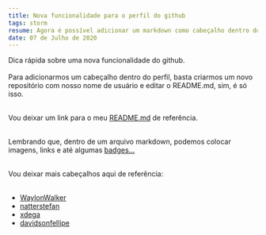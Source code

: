 ```yaml
---
title: Nova funcionalidade para o perfil do github
tags: storm
resume: Agora é possível adicionar um markdown como cabeçalho dentro do perfil do github de forma bastante simples
date: 07 de Julho de 2020
---
```


Dica rápida sobre uma nova funcionalidade do github.
<br><br>
Para adicionarmos um cabeçalho dentro do perfil,
basta criarmos um novo repositório com nosso nome de usuário e editar o README.md, sim, é só isso.<br><br>

Vou deixar um link para o meu <a target="_blank" href='https://github.com/baltazarparra/baltazarparra/blob/master/README.md'>README.md</a> de referência.<br><br>

Lembrando que, dentro de um arquivo markdown, podemos colocar imagens, links e até algumas <a href='https://shields.io/'>badges...</a><br><br>

Vou deixar mais cabeçalhos aqui de referência:
<br><br>
- <a target="_blank" href='https://github.com/WaylonWalker'>WaylonWalker</a>
- <a target="_blank" href='https://github.com/natterstefan'>natterstefan</a>
- <a target="_blank" href='https://github.com/xdega'>xdega</a>
- <a target="_blank" href='https://github.com/davidsonfellipe'>davidsonfellipe</a>

